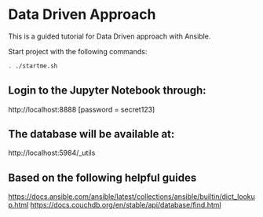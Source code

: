 # Data Driven Approach
This is a guided tutorial for Data Driven approach with Ansible.

Start project with the following commands:
```bash
. ./startme.sh
```

## Login to the Jupyter Notebook through:

http://localhost:8888
[password = secret123]


## The database will be available at:

http://localhost:5984/_utils


## Based on the following helpful guides

https://docs.ansible.com/ansible/latest/collections/ansible/builtin/dict_lookup.html
https://docs.couchdb.org/en/stable/api/database/find.html